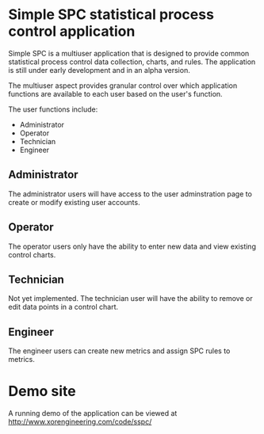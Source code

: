 # Simple SPC statistical process control application

Simple SPC is a multiuser application that is designed to provide common statistical process control data collection, charts, and rules.
The application is still under early development and in an alpha version.

The multiuser aspect provides granular control over which application functions are available to each user based on the user's function.

The user functions include:
* Administrator
* Operator
* Technician
* Engineer

## Administrator

The administrator users will have access to the user adminstration page to create or modify existing user accounts.

## Operator

The operator users only have the ability to enter new data and view existing control charts.

## Technician

Not yet implemented. The technician user will have the ability to remove or edit data points in a control chart.

## Engineer

The engineer users can create new metrics and assign SPC rules to metrics.


# Demo site

A running demo of the application can be viewed at http://www.xorengineering.com/code/sspc/
